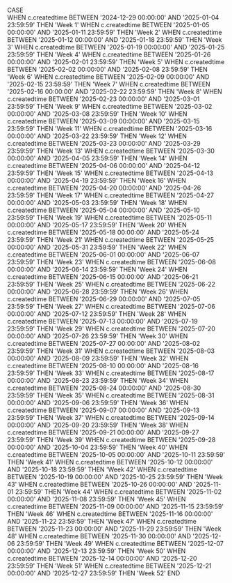 CASE  
    WHEN c.createdtime BETWEEN '2024-12-29 00:00:00' AND '2025-01-04 23:59:59' THEN 'Week 1'
    WHEN c.createdtime BETWEEN '2025-01-05 00:00:00' AND '2025-01-11 23:59:59' THEN 'Week 2'
    WHEN c.createdtime BETWEEN '2025-01-12 00:00:00' AND '2025-01-18 23:59:59' THEN 'Week 3'
    WHEN c.createdtime BETWEEN '2025-01-19 00:00:00' AND '2025-01-25 23:59:59' THEN 'Week 4'
    WHEN c.createdtime BETWEEN '2025-01-26 00:00:00' AND '2025-02-01 23:59:59' THEN 'Week 5'
    WHEN c.createdtime BETWEEN '2025-02-02 00:00:00' AND '2025-02-08 23:59:59' THEN 'Week 6'
    WHEN c.createdtime BETWEEN '2025-02-09 00:00:00' AND '2025-02-15 23:59:59' THEN 'Week 7'
    WHEN c.createdtime BETWEEN '2025-02-16 00:00:00' AND '2025-02-22 23:59:59' THEN 'Week 8'
    WHEN c.createdtime BETWEEN '2025-02-23 00:00:00' AND '2025-03-01 23:59:59' THEN 'Week 9'
    WHEN c.createdtime BETWEEN '2025-03-02 00:00:00' AND '2025-03-08 23:59:59' THEN 'Week 10'
    WHEN c.createdtime BETWEEN '2025-03-09 00:00:00' AND '2025-03-15 23:59:59' THEN 'Week 11'
    WHEN c.createdtime BETWEEN '2025-03-16 00:00:00' AND '2025-03-22 23:59:59' THEN 'Week 12'
    WHEN c.createdtime BETWEEN '2025-03-23 00:00:00' AND '2025-03-29 23:59:59' THEN 'Week 13'
    WHEN c.createdtime BETWEEN '2025-03-30 00:00:00' AND '2025-04-05 23:59:59' THEN 'Week 14'
    WHEN c.createdtime BETWEEN '2025-04-06 00:00:00' AND '2025-04-12 23:59:59' THEN 'Week 15'
    WHEN c.createdtime BETWEEN '2025-04-13 00:00:00' AND '2025-04-19 23:59:59' THEN 'Week 16'
    WHEN c.createdtime BETWEEN '2025-04-20 00:00:00' AND '2025-04-26 23:59:59' THEN 'Week 17'
    WHEN c.createdtime BETWEEN '2025-04-27 00:00:00' AND '2025-05-03 23:59:59' THEN 'Week 18'
    WHEN c.createdtime BETWEEN '2025-05-04 00:00:00' AND '2025-05-10 23:59:59' THEN 'Week 19'
    WHEN c.createdtime BETWEEN '2025-05-11 00:00:00' AND '2025-05-17 23:59:59' THEN 'Week 20'
    WHEN c.createdtime BETWEEN '2025-05-18 00:00:00' AND '2025-05-24 23:59:59' THEN 'Week 21'
    WHEN c.createdtime BETWEEN '2025-05-25 00:00:00' AND '2025-05-31 23:59:59' THEN 'Week 22'
    WHEN c.createdtime BETWEEN '2025-06-01 00:00:00' AND '2025-06-07 23:59:59' THEN 'Week 23'
    WHEN c.createdtime BETWEEN '2025-06-08 00:00:00' AND '2025-06-14 23:59:59' THEN 'Week 24'
    WHEN c.createdtime BETWEEN '2025-06-15 00:00:00' AND '2025-06-21 23:59:59' THEN 'Week 25'
    WHEN c.createdtime BETWEEN '2025-06-22 00:00:00' AND '2025-06-28 23:59:59' THEN 'Week 26'
    WHEN c.createdtime BETWEEN '2025-06-29 00:00:00' AND '2025-07-05 23:59:59' THEN 'Week 27'
    WHEN c.createdtime BETWEEN '2025-07-06 00:00:00' AND '2025-07-12 23:59:59' THEN 'Week 28'
    WHEN c.createdtime BETWEEN '2025-07-13 00:00:00' AND '2025-07-19 23:59:59' THEN 'Week 29'
    WHEN c.createdtime BETWEEN '2025-07-20 00:00:00' AND '2025-07-26 23:59:59' THEN 'Week 30'
    WHEN c.createdtime BETWEEN '2025-07-27 00:00:00' AND '2025-08-02 23:59:59' THEN 'Week 31'
    WHEN c.createdtime BETWEEN '2025-08-03 00:00:00' AND '2025-08-09 23:59:59' THEN 'Week 32'
    WHEN c.createdtime BETWEEN '2025-08-10 00:00:00' AND '2025-08-16 23:59:59' THEN 'Week 33'
    WHEN c.createdtime BETWEEN '2025-08-17 00:00:00' AND '2025-08-23 23:59:59' THEN 'Week 34'
    WHEN c.createdtime BETWEEN '2025-08-24 00:00:00' AND '2025-08-30 23:59:59' THEN 'Week 35'
    WHEN c.createdtime BETWEEN '2025-08-31 00:00:00' AND '2025-09-06 23:59:59' THEN 'Week 36'
    WHEN c.createdtime BETWEEN '2025-09-07 00:00:00' AND '2025-09-13 23:59:59' THEN 'Week 37'
    WHEN c.createdtime BETWEEN '2025-09-14 00:00:00' AND '2025-09-20 23:59:59' THEN 'Week 38'
    WHEN c.createdtime BETWEEN '2025-09-21 00:00:00' AND '2025-09-27 23:59:59' THEN 'Week 39'
    WHEN c.createdtime BETWEEN '2025-09-28 00:00:00' AND '2025-10-04 23:59:59' THEN 'Week 40'
    WHEN c.createdtime BETWEEN '2025-10-05 00:00:00' AND '2025-10-11 23:59:59' THEN 'Week 41'
    WHEN c.createdtime BETWEEN '2025-10-12 00:00:00' AND '2025-10-18 23:59:59' THEN 'Week 42'
    WHEN c.createdtime BETWEEN '2025-10-19 00:00:00' AND '2025-10-25 23:59:59' THEN 'Week 43'
    WHEN c.createdtime BETWEEN '2025-10-26 00:00:00' AND '2025-11-01 23:59:59' THEN 'Week 44'
    WHEN c.createdtime BETWEEN '2025-11-02 00:00:00' AND '2025-11-08 23:59:59' THEN 'Week 45'
    WHEN c.createdtime BETWEEN '2025-11-09 00:00:00' AND '2025-11-15 23:59:59' THEN 'Week 46'
    WHEN c.createdtime BETWEEN '2025-11-16 00:00:00' AND '2025-11-22 23:59:59' THEN 'Week 47'
    WHEN c.createdtime BETWEEN '2025-11-23 00:00:00' AND '2025-11-29 23:59:59' THEN 'Week 48'
    WHEN c.createdtime BETWEEN '2025-11-30 00:00:00' AND '2025-12-06 23:59:59' THEN 'Week 49'
    WHEN c.createdtime BETWEEN '2025-12-07 00:00:00' AND '2025-12-13 23:59:59' THEN 'Week 50'
    WHEN c.createdtime BETWEEN '2025-12-14 00:00:00' AND '2025-12-20 23:59:59' THEN 'Week 51'
    WHEN c.createdtime BETWEEN '2025-12-21 00:00:00' AND '2025-12-27 23:59:59' THEN 'Week 52'
END